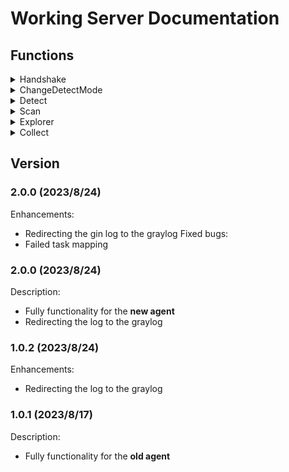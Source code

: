 # Working Server Documentation

## Functions
<details>
<summary>Handshake</summary>

| Direction    | TaskName            | Format           | Msg e.g.                                                                                                                                                                   | Note |
| ------------ | ------------------- | ---------------- | -------------------------------------------------------------------------------------------------------------------------------------------------------------------------- | ---- |
| Agent→Server | GiveInfo            | AgentInfo        | <details><summary>AgentInfo</summary> x64\|Windows 10 Home\|DESKTOP\-LD2C4NP\|SYSTEM\|3\.4\.2\.0,1988,1989\|20230815110126\|569a2191ae414802a5a72bc0b8e0bd1e\|0 </details> |      |
| Server→Agent | OpenCheckThread     | AgentID          | <details><summary>AgentID</summary> 6b75775ef8854658a595286f6f051399 </details>                                                                                            |      |
| Agent→Server | GiveDetectInfoFirst | process\|network | 0\|0                                                                                                                                                                       |      |
| Server→Agent | UpdateDetectMode    | process\|network | 0\|0                                                                                                                                                                       |      |
| Agent→Server | GiveDetectInfo      | process\|network | 0\|0                                                                                                                                                                       |      |
| Server→Agent | CheckConnect        | \(Heartbeat\)    | 0\|0                                                                                                                                                                       |      |

</details>

<details>

<summary>ChangeDetectMode</summary>

| Direction    | TaskName         | Format           | Msg e.g. | Note |
| ------------ | ---------------- | ---------------- | -------- | ---- |
| User→Server  | ChangeDetectMode | process\|network | 0\|0     |      |
| Server→Agent | UpdateDetectMode | process\|network | 0\|0     |      |
| Agent→Server | GiveDetectInfo   | process\|network | 0\|0     |      |

</details>

<details>

<summary>Detect</summary>

| Direction    | TaskName              | Format                             | Msg e.g.                                                                                                   | Note                                           |
| ------------ | --------------------- | ---------------------------------- | ---------------------------------------------------------------------------------------------------------- | ---------------------------------------------- |
| Agent→Server | GiveDetectNetwork     | \{MemoryNeworkDetect\}             | <details><summary>Msg&nbsp;</summary> 104984\|13.107.42.16:443\|1690922105\|1690080351\|0\|52365</details> |                                                |
| Server→Agent | DataRight             |                                    |                                                                                                            |                                                |
| Agent→Server | GiveDetectProcessFrag | \(detect&nbsp;data&nbsp;fragment\) |                                                                                                            | Split into multiple fragments if it's too long |
| Server→Agent | DataRight             |                                    |                                                                                                            |                                                |
| Agent→Server | GiveDetectProcess     | \{Memory\}                         | <details><summary>Msg&nbsp;</summary></details>                                                            | Single or the last one                         |
| Server→Agent | DataRight             |                                    |                                                                                                            |                                                |
| Server→Agent | DataRight             |                                    |                                                                                                            |                                                |

<blockquote>
<details><summary><em>MemoryNetworkDetect</em></summary>
    ProcessId <code>int</code><br>
    Address <code>string</code><br>
    Timestamp <code>int</code><br>
    ProcessCreateTime <code>int</code><br>
    ConnectionINorOUT <code>bool</code><br>
    AgentPort <code>int</code>
</details>
</blockquote>

<blockquote>
<details><summary><em>Memory</em></summary>
    ProcessName <code>string</code><br>
    ProcessCreateTime <code>int</code><br>
    DynamicCommand <code>string</code><br>
    ProcessMD5 <code>string</code><br>
    ProcessPath <code>string </code><br>
    ParentProcessId <code>int </code><br>
    ParentProcessName <code>string</code><br>
    ParentProcessPath <code>string</code><br>
    DigitalSign <code>string</code><br>
    ProcessId <code>int</code><br>
    InjectActive <code>string</code><br>
    ProcessBeInjected <code>int</code><br>
    Boot <code>string</code><br>
    Hide <code>string</code><br>
    ImportOtherDLL <code>string</code><br>
    Hook <code>string</code><br>
    ProcessConnectIP <code>string</code><br>
    RiskLevel <code>int</code><br>
    Mode <code>string</code>
</details>
</blockquote>

</details>

<details>

<summary>Scan</summary>



</details>

<details>

<summary>Explorer</summary>



</details>

<details>

<summary>Collect</summary>



</details>

## Version

### 2.0.0 (2023/8/24)
Enhancements:
- Redirecting the gin log to the graylog
Fixed bugs:
- Failed task mapping

### 2.0.0 (2023/8/24)
Description:
- Fully functionality for the **new agent**
- Redirecting the log to the graylog

### 1.0.2 (2023/8/24)
Enhancements:
- Redirecting the log to the graylog

### 1.0.1 (2023/8/17)
Description:
- Fully functionality for the **old agent**
